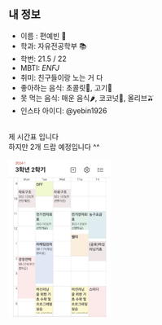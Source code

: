 ## 내 정보
* 이름 : 편예빈 🐽
* 학과: 자유전공학부 📚
* 학번: 21.5 / 22
* MBTI: *ENFJ*
* 취미: 친구들이랑 노는 거 다 
* 좋아하는 음식: 초콜릿🍪, 고기🍗
* 못 먹는 음식: 매운 음식🌶️, 코코넛🥥, 올리브🫒
* 인스타 아이디: @yebin1926 

<br>
제 시간표 입니다
<br> 
하지만 2개 드랍 예정입니다 ^^
<br> <br>

<img src="./img_yebin/timetable.jpeg" width=200px>